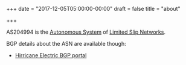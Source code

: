 +++
date = "2017-12-05T05:00:00-00:00"
draft = false
title = "about"

+++

AS204994 is the [Autonomous System][1] of [Limited Slip Networks][2]. 

BGP details about the ASN are available though:

* [Hirricane Electric BGP portal][3]


[1]:https://en.wikipedia.org/wiki/Autonomous_system_(Internet)limited
[2]:http://limitedslipnetworks.net/
[3]:https://bgp.he.net/AS204994